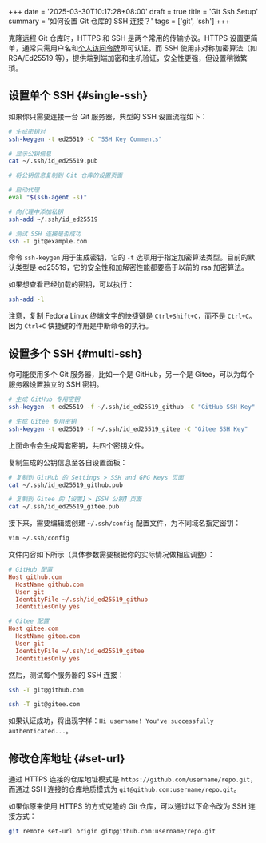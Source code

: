 +++
date = '2025-03-30T10:17:28+08:00'
draft = true
title = 'Git Ssh Setup'
summary = '如何设置 Git 仓库的 SSH 连接？'
tags = ['git', 'ssh']
+++

克隆远程 Git 仓库时，HTTPS 和 SSH 是两个常用的传输协议。HTTPS 设置更简单，通常只需用户名和[个人访问令牌][personal-access-token]即可认证。而 SSH 使用非对称加密算法（如 RSA/Ed25519 等），提供端到端加密和主机验证，安全性更强，但设置稍微繁琐。

## 设置单个 SSH {#single-ssh}

如果你只需要连接一台 Git 服务器，典型的 SSH 设置流程如下：

```sh
# 生成密钥对
ssh-keygen -t ed25519 -C "SSH Key Comments"

# 显示公钥信息
cat ~/.ssh/id_ed25519.pub

# 将公钥信息复制到 Git 仓库的设置页面

# 启动代理
eval "$(ssh-agent -s)"

# 向代理中添加私钥
ssh-add ~/.ssh/id_ed25519

# 测试 SSH 连接是否成功
ssh -T git@example.com
```

命令 `ssh-keygen` 用于生成密钥，它的 `-t` 选项用于指定加密算法类型。目前的默认类型是 ed25519，它的安全性和加解密性能都要高于以前的 rsa 加密算法。

如果想查看已经加载的密钥，可以执行：

```sh
ssh-add -l
```

注意，复制 Fedora Linux 终端文字的快捷键是 `Ctrl+Shift+C`，而不是 `Ctrl+C`。因为 `Ctrl+C` 快捷键的作用是中断命令的执行。

## 设置多个 SSH {#multi-ssh}

你可能使用多个 Git 服务器，比如一个是 GitHub，另一个是 Gitee，可以为每个服务器设置独立的 SSH 密钥。

```sh
# 生成 GitHub 专用密钥
ssh-keygen -t ed25519 -f ~/.ssh/id_ed25519_github -C "GitHub SSH Key"

# 生成 Gitee 专用密钥
ssh-keygen -t ed25519 -f ~/.ssh/id_ed25519_gitee -C "Gitee SSH Key"
```

上面命令会生成两套密钥，共四个密钥文件。

复制生成的公钥信息至各自设置面板：

```sh
# 复制到 GitHub 的 Settings > SSH and GPG Keys 页面
cat ~/.ssh/id_ed25519_github.pub

# 复制到 Gitee 的【设置】>【SSH 公钥】页面
cat ~/.ssh/id_ed25519_gitee.pub
```

接下来，需要编辑或创建 `~/.ssh/config` 配置文件，为不同域名指定密钥：

```sh
vim ~/.ssh/config
```

文件内容如下所示（具体参数需要根据你的实际情况做相应调整）：

```ini
# GitHub 配置
Host github.com
  HostName github.com
  User git
  IdentityFile ~/.ssh/id_ed25519_github
  IdentitiesOnly yes

# Gitee 配置
Host gitee.com
  HostName gitee.com
  User git
  IdentityFile ~/.ssh/id_ed25519_gitee
  IdentitiesOnly yes
```

然后，测试每个服务器的 SSH 连接：

```sh
ssh -T git@github.com

ssh -T git@gitee.com
```

如果认证成功，将出现字样：`Hi username! You've successfully authenticated...`。

## 修改仓库地址 {#set-url}

通过 HTTPS 连接的仓库地址模式是 `https://github.com/username/repo.git`，而通过 SSH 连接的仓库地质模式为 `git@github.com:username/repo.git`。

如果你原来使用 HTTPS 的方式克隆的 Git 仓库，可以通过以下命令改为 SSH 连接方式：

```sh
git remote set-url origin git@github.com:username/repo.git
```

[personal-access-token]: https://docs.github.com/en/authentication/keeping-your-account-and-data-secure/managing-your-personal-access-tokens#about-personal-access-tokens

